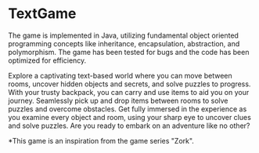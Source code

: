 # TextGame
The game is implemented in Java, utilizing fundamental object oriented programming concepts like inheritance, encapsulation, abstraction, and polymorphism. The game has been tested for bugs and the code has been optimized for efficiency.

Explore a captivating text-based world where you can move between rooms, uncover hidden objects and secrets, and solve puzzles to progress. With your trusty backpack, you can carry and use items to aid you on your journey. Seamlessly pick up and drop items between rooms to solve puzzles and overcome obstacles. Get fully immersed in the experience as you examine every object and room, using your sharp eye to uncover clues and solve puzzles. Are you ready to embark on an adventure like no other?

*This game is an inspiration from the game series "Zork".
